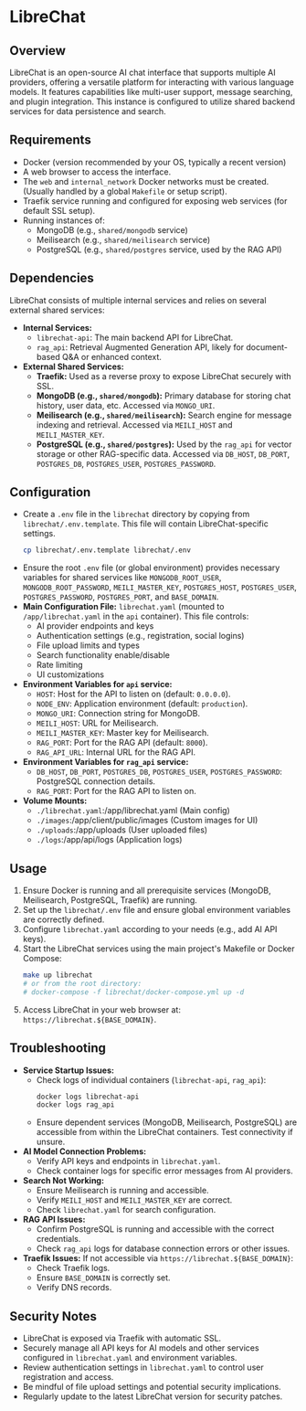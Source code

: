 # LibreChat

## Overview

LibreChat is an open-source AI chat interface that supports multiple AI providers, offering a versatile platform for interacting with various language models. It features capabilities like multi-user support, message searching, and plugin integration. This instance is configured to utilize shared backend services for data persistence and search.

## Requirements

- Docker (version recommended by your OS, typically a recent version)
- A web browser to access the interface.
- The `web` and `internal_network` Docker networks must be created. (Usually handled by a global `Makefile` or setup script).
- Traefik service running and configured for exposing web services (for default SSL setup).
- Running instances of:
    - MongoDB (e.g., `shared/mongodb` service)
    - Meilisearch (e.g., `shared/meilisearch` service)
    - PostgreSQL (e.g., `shared/postgres` service, used by the RAG API)

## Dependencies

LibreChat consists of multiple internal services and relies on several external shared services:

- **Internal Services:**
    - `librechat-api`: The main backend API for LibreChat.
    - `rag_api`: Retrieval Augmented Generation API, likely for document-based Q&A or enhanced context.
- **External Shared Services:**
    - **Traefik:** Used as a reverse proxy to expose LibreChat securely with SSL.
    - **MongoDB (e.g., `shared/mongodb`):** Primary database for storing chat history, user data, etc. Accessed via `MONGO_URI`.
    - **Meilisearch (e.g., `shared/meilisearch`):** Search engine for message indexing and retrieval. Accessed via `MEILI_HOST` and `MEILI_MASTER_KEY`.
    - **PostgreSQL (e.g., `shared/postgres`):** Used by the `rag_api` for vector storage or other RAG-specific data. Accessed via `DB_HOST`, `DB_PORT`, `POSTGRES_DB`, `POSTGRES_USER`, `POSTGRES_PASSWORD`.

## Configuration

- Create a `.env` file in the `librechat` directory by copying from `librechat/.env.template`. This file will contain LibreChat-specific settings.
    ```bash
    cp librechat/.env.template librechat/.env
    ```
- Ensure the root `.env` file (or global environment) provides necessary variables for shared services like `MONGODB_ROOT_USER`, `MONGODB_ROOT_PASSWORD`, `MEILI_MASTER_KEY`, `POSTGRES_HOST`, `POSTGRES_USER`, `POSTGRES_PASSWORD`, `POSTGRES_PORT`, and `BASE_DOMAIN`.
- **Main Configuration File:** `librechat.yaml` (mounted to `/app/librechat.yaml` in the `api` container). This file controls:
    - AI provider endpoints and keys
    - Authentication settings (e.g., registration, social logins)
    - File upload limits and types
    - Search functionality enable/disable
    - Rate limiting
    - UI customizations
- **Environment Variables for `api` service:**
    - `HOST`: Host for the API to listen on (default: `0.0.0.0`).
    - `NODE_ENV`: Application environment (default: `production`).
    - `MONGO_URI`: Connection string for MongoDB.
    - `MEILI_HOST`: URL for Meilisearch.
    - `MEILI_MASTER_KEY`: Master key for Meilisearch.
    - `RAG_PORT`: Port for the RAG API (default: `8000`).
    - `RAG_API_URL`: Internal URL for the RAG API.
- **Environment Variables for `rag_api` service:**
    - `DB_HOST`, `DB_PORT`, `POSTGRES_DB`, `POSTGRES_USER`, `POSTGRES_PASSWORD`: PostgreSQL connection details.
    - `RAG_PORT`: Port for the RAG API to listen on.
- **Volume Mounts:**
    - `./librechat.yaml`:/app/librechat.yaml (Main config)
    - `./images`:/app/client/public/images (Custom images for UI)
    - `./uploads`:/app/uploads (User uploaded files)
    - `./logs`:/app/api/logs (Application logs)

## Usage

1.  Ensure Docker is running and all prerequisite services (MongoDB, Meilisearch, PostgreSQL, Traefik) are running.
2.  Set up the `librechat/.env` file and ensure global environment variables are correctly defined.
3.  Configure `librechat.yaml` according to your needs (e.g., add AI API keys).
4.  Start the LibreChat services using the main project's Makefile or Docker Compose:
    ```bash
    make up librechat
    # or from the root directory:
    # docker-compose -f librechat/docker-compose.yml up -d
    ```
5.  Access LibreChat in your web browser at: `https://librechat.${BASE_DOMAIN}`.

## Troubleshooting

- **Service Startup Issues:**
    - Check logs of individual containers (`librechat-api`, `rag_api`):
      ```bash
      docker logs librechat-api
      docker logs rag_api
      ```
    - Ensure dependent services (MongoDB, Meilisearch, PostgreSQL) are accessible from within the LibreChat containers. Test connectivity if unsure.
- **AI Model Connection Problems:**
    - Verify API keys and endpoints in `librechat.yaml`.
    - Check container logs for specific error messages from AI providers.
- **Search Not Working:**
    - Ensure Meilisearch is running and accessible.
    - Verify `MEILI_HOST` and `MEILI_MASTER_KEY` are correct.
    - Check `librechat.yaml` for search configuration.
- **RAG API Issues:**
    - Confirm PostgreSQL is running and accessible with the correct credentials.
    - Check `rag_api` logs for database connection errors or other issues.
- **Traefik Issues:** If not accessible via `https://librechat.${BASE_DOMAIN}`:
    - Check Traefik logs.
    - Ensure `BASE_DOMAIN` is correctly set.
    - Verify DNS records.

## Security Notes

- LibreChat is exposed via Traefik with automatic SSL.
- Securely manage all API keys for AI models and other services configured in `librechat.yaml` and environment variables.
- Review authentication settings in `librechat.yaml` to control user registration and access.
- Be mindful of file upload settings and potential security implications.
- Regularly update to the latest LibreChat version for security patches.
